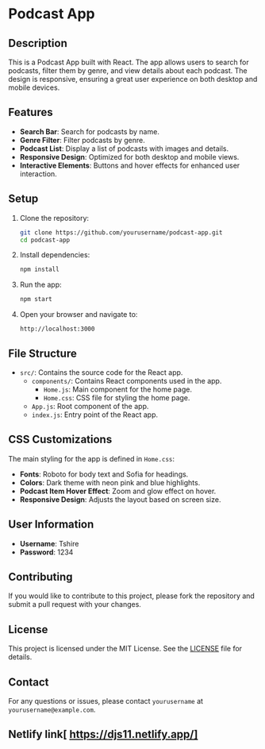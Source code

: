 
# Podcast App

## Description
This is a Podcast App built with React. The app allows users to search for podcasts, filter them by genre, and view details about each podcast. The design is responsive, ensuring a great user experience on both desktop and mobile devices.

## Features
- **Search Bar**: Search for podcasts by name.
- **Genre Filter**: Filter podcasts by genre.
- **Podcast List**: Display a list of podcasts with images and details.
- **Responsive Design**: Optimized for both desktop and mobile views.
- **Interactive Elements**: Buttons and hover effects for enhanced user interaction.

## Setup

1. Clone the repository:
    ```bash
    git clone https://github.com/yourusername/podcast-app.git
    cd podcast-app
    ```

2. Install dependencies:
    ```bash
    npm install
    ```

3. Run the app:
    ```bash
    npm start
    ```

4. Open your browser and navigate to:
    ```
    http://localhost:3000
    ```

## File Structure

- `src/`: Contains the source code for the React app.
  - `components/`: Contains React components used in the app.
    - `Home.js`: Main component for the home page.
    - `Home.css`: CSS file for styling the home page.
  - `App.js`: Root component of the app.
  - `index.js`: Entry point of the React app.

## CSS Customizations
The main styling for the app is defined in `Home.css`:
- **Fonts**: Roboto for body text and Sofia for headings.
- **Colors**: Dark theme with neon pink and blue highlights.
- **Podcast Item Hover Effect**: Zoom and glow effect on hover.
- **Responsive Design**: Adjusts the layout based on screen size.

## User Information
- **Username**: Tshire
- **Password**: 1234

## Contributing
If you would like to contribute to this project, please fork the repository and submit a pull request with your changes.

## License
This project is licensed under the MIT License. See the [LICENSE](LICENSE) file for details.

## Contact
For any questions or issues, please contact `yourusername` at `yourusername@example.com`.


## Netlify link[ https://djs11.netlify.app/]
